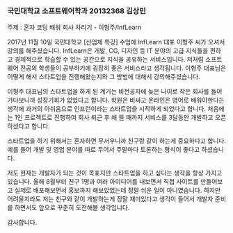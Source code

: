### 국민대학교 소프트웨어학과 20132368 김상민

주제 : 혼자 코딩 배워 회사 차리기 - 이형주/InfLearn

  2017년 11월 10일 국민대학교 [산업체 특강] 수업에 InfLearn 대표 이형주 씨가 오셔서 강의를 해주셨습니다. InfLearn은 개발, CG, 디자인 등 IT 분야의 고급 지식들을 편하고 경제적으로 학습할 수 있는 공간으로 지식을 공유하는 서비스입니다. 저처럼 소프트웨어 전공의 학생들이 공부하기에 굉장히 좋은 서비스라고 생각됩니다. 이형주 대표님은 어떻게 해서 스타트업을 진행해왔는지와 그 방법에 대해서 강의해주셨습니다.

  이형주 대표님의 스타트업을 하게 된 계기는 비전공자에 늦은 나이로 작은 회사를 들어가다보니까 성장기회가 없었다고 합니다. 학원은 비싸고 온라인은 영어로 배워야한다는 생각에 과거의 아쉬움으로 인프런이라는 스타트업을 시작하게 되었다고 합니다. 처음에는 1인 프로젝트로 진행하여 회사 퇴근 후 해 뜰 때까지 서비스를 3달동안 개발하고 오픈하셨다고 합니다.

  스타트업을 하기 위해서는 혼자하면 무서우니까 친구랑 같이 하는게 중요하다고 합니다. 예를 들어 개발 및 영업 분야를 따로 두어서 주말마다 토론하는 형식이 좋다고 하셨습니다.

  저도 현재는 개발자가 되는 것이 목표지만 스타트업을 하고 싶다는 생각을 항상 가지고 있습니다. 올해 8월부터 친구 1명과 여러 아이디어를 내보면서 직접 사이트를 만들어보고 실제로 배포해보면서 홍보까지 해보았었는데 정말 쉬운 일이 아니였습니다. 하지만 어려울지라도 저는 친구와 같이 개발하는게 정말 재미있다고 생각이 들어서 개발자 준비를 하면서도 앞으로 꾸준히 도전해볼 생각입니다.

  감사합니다. 
